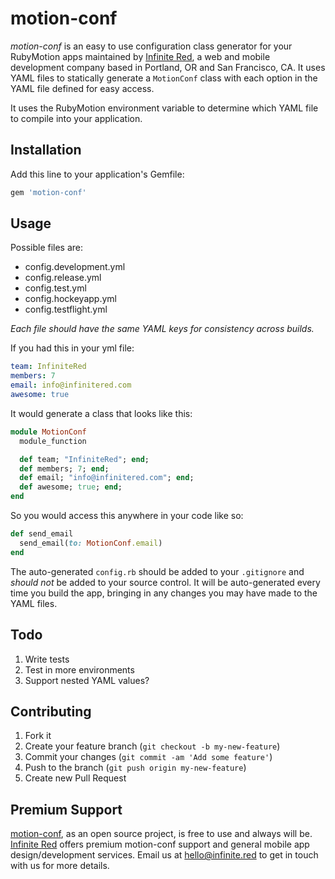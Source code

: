 # motion-conf

_motion-conf_ is an easy to use configuration class generator for your RubyMotion apps maintained by [Infinite Red](http://infinite.red), a web and mobile development company based in Portland, OR and San Francisco, CA. It uses YAML files to statically generate a `MotionConf` class with each option in the YAML file defined for easy access.

It uses the RubyMotion environment variable to determine which YAML file to compile into your application.

## Installation

Add this line to your application's Gemfile:

```ruby
gem 'motion-conf'
```

## Usage

Possible files are:

 - config.development.yml
 - config.release.yml
 - config.test.yml
 - config.hockeyapp.yml
 - config.testflight.yml

_Each file should have the same YAML keys for consistency across builds._

If you had this in your yml file:

```yml
team: InfiniteRed
members: 7
email: info@infinitered.com
awesome: true
```
It would generate a class that looks like this:

```ruby
module MotionConf
  module_function

  def team; "InfiniteRed"; end;
  def members; 7; end;
  def email; "info@infinitered.com"; end;
  def awesome; true; end;
end
```

So you would access this anywhere in your code like so:

```ruby
def send_email
  send_email(to: MotionConf.email)
end
```

The auto-generated `config.rb` should be added to your `.gitignore` and _should not_ be added to your source control. It will be auto-generated every time you build the app, bringing in any changes you may have made to the YAML files.

## Todo

1. Write tests
2. Test in more environments
3. Support nested YAML values?

## Contributing

1. Fork it
2. Create your feature branch (`git checkout -b my-new-feature`)
3. Commit your changes (`git commit -am 'Add some feature'`)
4. Push to the branch (`git push origin my-new-feature`)
5. Create new Pull Request

## Premium Support

[motion-conf](https://github.com/infinitered/motion-conf), as an open source project, is free to use and always will be. [Infinite Red](https://infinite.red/) offers premium motion-conf support and general mobile app design/development services. Email us at [hello@infinite.red](mailto:hello@infinite.red) to get in touch with us for more details.
